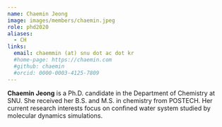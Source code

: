 ```yaml
---
name: Chaemin Jeong
image: images/members/chaemin.jpeg
role: phd2020
aliases:
  - CH
links: 
  email: chaemmin (at) snu dot ac dot kr
  #home-page: https://chaemin.com
  #github: chaemin
  #orcid: 0000-0003-4125-7809
---
```


**Chaemin Jeong** is a Ph.D. candidate in the Department of Chemistry at SNU. She received her B.S. and M.S. in chemistry from POSTECH. Her current research interests focus on confined water system studied by molecular dynamics simulations.
